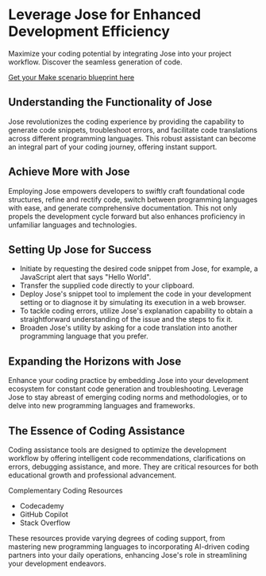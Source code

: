 Leverage Jose for Enhanced Development Efficiency
=================================================

Maximize your coding potential by integrating Jose into your project workflow. Discover the seamless generation of code.

[Get your Make scenario blueprint here](#)

Understanding the Functionality of Jose
---------------------------------------

Jose revolutionizes the coding experience by providing the capability to generate code snippets, troubleshoot errors, and facilitate code translations across different programming languages. This robust assistant can become an integral part of your coding journey, offering instant support.

Achieve More with Jose
----------------------

Employing Jose empowers developers to swiftly craft foundational code structures, refine and rectify code, switch between programming languages with ease, and generate comprehensive documentation. This not only propels the development cycle forward but also enhances proficiency in unfamiliar languages and technologies.

Setting Up Jose for Success
-----------------

*   Initiate by requesting the desired code snippet from Jose, for example, a JavaScript alert that says "Hello World".
*   Transfer the supplied code directly to your clipboard.
*   Deploy Jose's snippet tool to implement the code in your development setting or to diagnose it by simulating its execution in a web browser.
*   To tackle coding errors, utilize Jose's explanation capability to obtain a straightforward understanding of the issue and the steps to fix it.
*   Broaden Jose's utility by asking for a code translation into another programming language that you prefer.

Expanding the Horizons with Jose
---------------------------------

Enhance your coding practice by embedding Jose into your development ecosystem for constant code generation and troubleshooting. Leverage Jose to stay abreast of emerging coding norms and methodologies, or to delve into new programming languages and frameworks.

The Essence of Coding Assistance
--------------------------------

Coding assistance tools are designed to optimize the development workflow by offering intelligent code recommendations, clarifications on errors, debugging assistance, and more. They are critical resources for both educational growth and professional advancement.

Complementary Coding Resources

*   Codecademy
*   GitHub Copilot
*   Stack Overflow

These resources provide varying degrees of coding support, from mastering new programming languages to incorporating AI-driven coding partners into your daily operations, enhancing Jose's role in streamlining your development endeavors.
